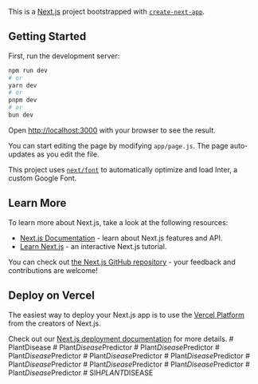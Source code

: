 This is a [Next.js](https://nextjs.org/) project bootstrapped with [`create-next-app`](https://github.com/vercel/next.js/tree/canary/packages/create-next-app).

## Getting Started

First, run the development server:

```bash
npm run dev
# or
yarn dev
# or
pnpm dev
# or
bun dev
```

Open [http://localhost:3000](http://localhost:3000) with your browser to see the result.

You can start editing the page by modifying `app/page.js`. The page auto-updates as you edit the file.

This project uses [`next/font`](https://nextjs.org/docs/basic-features/font-optimization) to automatically optimize and load Inter, a custom Google Font.

## Learn More

To learn more about Next.js, take a look at the following resources:

- [Next.js Documentation](https://nextjs.org/docs) - learn about Next.js features and API.
- [Learn Next.js](https://nextjs.org/learn) - an interactive Next.js tutorial.

You can check out [the Next.js GitHub repository](https://github.com/vercel/next.js/) - your feedback and contributions are welcome!

## Deploy on Vercel

The easiest way to deploy your Next.js app is to use the [Vercel Platform](https://vercel.com/new?utm_medium=default-template&filter=next.js&utm_source=create-next-app&utm_campaign=create-next-app-readme) from the creators of Next.js.

Check out our [Next.js deployment documentation](https://nextjs.org/docs/deployment) for more details.
#   P l a n t D i s e a s e  
 #   P l a n t _ D i s e a s e _ P r e d i c t o r  
 #   P l a n t _ D i s e a s e _ P r e d i c t o r  
 #   P l a n t _ D i s e a s e _ P r e d i c t o r  
 #   P l a n t _ D i s e a s e _ P r e d i c t o r  
 #   P l a n t _ D i s e a s e _ P r e d i c t o r  
 #   P l a n t _ D i s e a s e _ P r e d i c t o r  
 #   P l a n t _ D i s e a s e _ P r e d i c t o r  
 #   P l a n t _ D i s e a s e _ P r e d i c t o r  
 #   P l a n t _ D i s e a s e _ P r e d i c t o r  
 #   S I H _ P L A N T _ D I S E A S E  
 